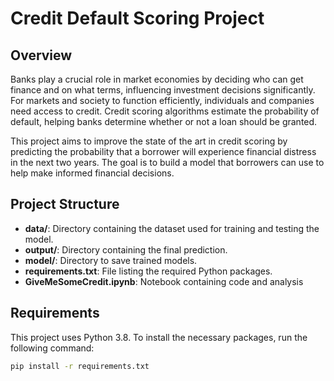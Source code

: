 # Credit Default Scoring Project

## Overview

Banks play a crucial role in market economies by deciding who can get finance and on what terms, influencing investment decisions significantly. For markets and society to function efficiently, individuals and companies need access to credit. Credit scoring algorithms estimate the probability of default, helping banks determine whether or not a loan should be granted.

This project aims to improve the state of the art in credit scoring by predicting the probability that a borrower will experience financial distress in the next two years. The goal is to build a model that borrowers can use to help make informed financial decisions.

## Project Structure

- **data/**: Directory containing the dataset used for training and testing the model.
- **output/**: Directory containing the final prediction.
- **model/**: Directory to save trained models.
- **requirements.txt**: File listing the required Python packages.
- **GiveMeSomeCredit.ipynb**: Notebook containing code and analysis

## Requirements

This project uses Python 3.8. To install the necessary packages, run the following command:

```bash
pip install -r requirements.txt
